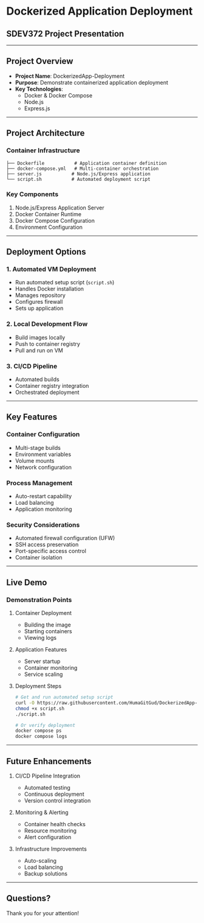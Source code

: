 # Dockerized Application Deployment
## SDEV372 Project Presentation
---

## Project Overview

- **Project Name**: DockerizedApp-Deployment
- **Purpose**: Demonstrate containerized application deployment
- **Key Technologies**:
  - Docker & Docker Compose
  - Node.js
  - Express.js

---

## Project Architecture

### Container Infrastructure
```
├── Dockerfile           # Application container definition
├── docker-compose.yml   # Multi-container orchestration
├── server.js           # Node.js/Express application
└── script.sh           # Automated deployment script
```

### Key Components
1. Node.js/Express Application Server
2. Docker Container Runtime
3. Docker Compose Configuration
4. Environment Configuration

---

## Deployment Options

### 1. Automated VM Deployment
- Run automated setup script (`script.sh`)
- Handles Docker installation
- Manages repository
- Configures firewall
- Sets up application

### 2. Local Development Flow
- Build images locally
- Push to container registry
- Pull and run on VM

### 3. CI/CD Pipeline
- Automated builds
- Container registry integration
- Orchestrated deployment

---

## Key Features

### Container Configuration
- Multi-stage builds
- Environment variables
- Volume mounts
- Network configuration

### Process Management
- Auto-restart capability
- Load balancing
- Application monitoring

### Security Considerations
- Automated firewall configuration (UFW)
- SSH access preservation
- Port-specific access control
- Container isolation

---

## Live Demo

### Demonstration Points
1. Container Deployment
   - Building the image
   - Starting containers
   - Viewing logs

2. Application Features
   - Server startup
   - Container monitoring
   - Service scaling

3. Deployment Steps
   ```bash
   # Get and run automated setup script
   curl -O https://raw.githubusercontent.com/HumaGitGud/DockerizedApp-Deployment/main/script.sh
   chmod +x script.sh
   ./script.sh

   # Or verify deployment
   docker compose ps
   docker compose logs
   ```

---

## Future Enhancements

1. CI/CD Pipeline Integration
   - Automated testing
   - Continuous deployment
   - Version control integration

2. Monitoring & Alerting
   - Container health checks
   - Resource monitoring
   - Alert configuration

3. Infrastructure Improvements
   - Auto-scaling
   - Load balancing
   - Backup solutions

---

## Questions?

Thank you for your attention!